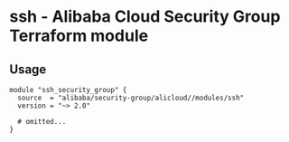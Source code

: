 # ssh - Alibaba Cloud Security Group Terraform module

## Usage

```hcl
module "ssh_security_group" {
  source  = "alibaba/security-group/alicloud//modules/ssh"
  version = "~> 2.0"

  # omitted...
}
```

<!-- BEGINNING OF PRE-COMMIT-TERRAFORM DOCS HOOK -->
<!-- END OF PRE-COMMIT-TERRAFORM DOCS HOOK -->
